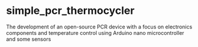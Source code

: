 # simple_pcr_thermocycler
The development of an open-source PCR device with a focus on electronics components and temperature control using Arduino nano microcontroller and some sensors
